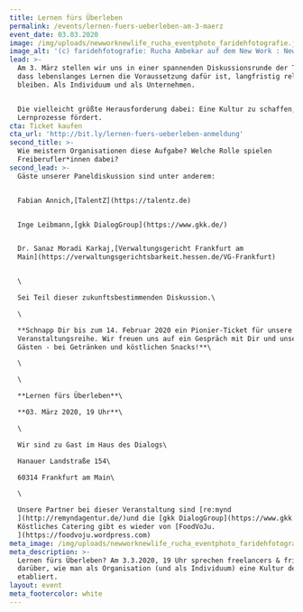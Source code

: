 ```yaml
---
title: Lernen fürs Überleben
permalink: /events/lernen-fuers-ueberleben-am-3-maerz
event_date: 03.03.2020
image: /img/uploads/newworknewlife_rucha_eventphoto_faridehfotografie.jpg
image_alt: '(c) faridehfotografie: Rucha Ambekar auf dem New Work : New Life Event'
lead: >-
  Am 3. März stellen wir uns in einer spannenden Diskussionsrunde der Tatsache,
  dass lebenslanges Lernen die Voraussetzung dafür ist, langfristig relevant zu
  bleiben. Als Individuum und als Unternehmen. 


  Die vielleicht größte Herausforderung dabei: Eine Kultur zu schaffen, die
  Lernprozesse fördert.
cta: Ticket kaufen
cta_url: 'http://bit.ly/lernen-fuers-ueberleben-anmeldung'
second_title: >-
  Wie meistern Organisationen diese Aufgabe? Welche Rolle spielen
  Freiberufler*innen dabei?
second_lead: >-
  Gäste unserer Paneldiskussion sind unter anderem: 


  Fabian Annich,[TalentZ](https://talentz.de)


  Inge Leibmann,[gkk DialogGroup](https://www.gkk.de/)


  Dr. Sanaz Moradi Karkaj,[Verwaltungsgericht Frankfurt am
  Main](https://verwaltungsgerichtsbarkeit.hessen.de/VG-Frankfurt)


  \

  Sei Teil dieser zukunftsbestimmenden Diskussion.\

  \

  **Schnapp Dir bis zum 14. Februar 2020 ein Pionier-Ticket für unsere neue
  Veranstaltungsreihe. Wir freuen uns auf ein Gespräch mit Dir und unseren
  Gästen - bei Getränken und köstlichen Snacks!**\

  \

  \

  **Lernen fürs Überleben**\

  **03. März 2020, 19 Uhr**\

  \

  Wir sind zu Gast im Haus des Dialogs\

  Hanauer Landstraße 154\

  60314 Frankfurt am Main\

  \

  Unsere Partner bei dieser Veranstaltung sind [re:mynd
  ](http://remyndagentur.de/)und die [gkk DialogGroup](https://www.gkk.de/).
  Köstliches Catering gibt es wieder von [FoodVoJu.
  ](https://foodvoju.wordpress.com)
meta_image: /img/uploads/newworknewlife_rucha_eventphoto_faridehfotografie.jpg
meta_description: >-
  Lernen fürs Überleben? Am 3.3.2020, 19 Uhr sprechen freelancers & friends
  darüber, wie man als Organisation (und als Individuum) eine Kultur des Lernens
  etabliert.
layout: event
meta_footercolor: white
---
```


